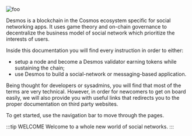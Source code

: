 <img :src="$withBase('/assets/cover.jpg')" alt="foo">

Desmos is a blockchain in the Cosmos ecosystem specific for social networking apps.
It uses game theory and on-chain governance to decentralize the business model of social network which prioritize
the interests of users.

Inside this documentation you will find every instruction in order to either:

- setup a node and become a Desmos validator earning tokens while sustaining the chain;
- use Desmos to build a social-network or messaging-based application.

Being thought for developers or sysadmins, you will find that most of the terms are very technical. However, in order
for newcomers to get on board easily, we will also provide you with useful links that redirects you to the proper
documentation on third party websites.

To get started, use the navigation bar to move through the pages.

:::tip WELCOME
Welcome to a whole new world of social networks.
:::
